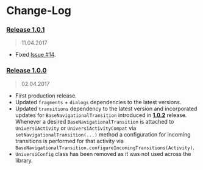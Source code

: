 Change-Log
===============

### [Release 1.0.1](https://github.com/universum-studios/android_universi/releases/tag/1.0.1) ###
> 11.04.2017

- Fixed [Issue #14](https://github.com/universum-studios/android_universi/issues/14).

### [Release 1.0.0](https://github.com/universum-studios/android_universi/releases/tag/1.0.0) ###
> 02.04.2017

- First production release.
- Updated `fragments` + `dialogs` dependencies to the latest versions.
- Updated `transitions` dependency to the latest version and incorporated updates for `BaseNavigationalTransition`
  introduced in **[1.0.2](https://github.com/universum-studios/android_transitions/releases/tag/1.0.2)**
  release. Whenever a desired `BaseNavigationalTransition` is attached to `UniversiActivity` or
  `UniversiActivityCompat` via `setNavigationalTransition(...)` method a configuration for incoming
  transitions is performed for that activity via `BaseNavigationalTransition.configureIncomingTransitions(Activity)`.
- `UniversiConfig` class has been removed as it was not used across the library.